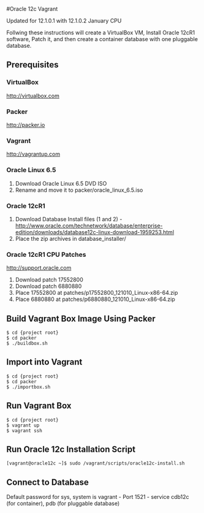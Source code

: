 #Oracle 12c Vagrant 

Updated for 12.1.0.1 with 12.1.0.2 January CPU

Follwing these instructions will create a VirtualBox VM, Install Oracle 12cR1 software, Patch it, and then create a container database with one pluggable database.

## Prerequisites

### VirtualBox

http://virtualbox.com

### Packer

http://packer.io

### Vagrant

http://vagrantup.com

### Oracle Linux 6.5

1. Download Oracle Linux 6.5 DVD ISO
2. Rename and move it to packer/oracle_linux_6.5.iso 

### Oracle 12cR1

1. Download Database Install files (1 and 2) - http://www.oracle.com/technetwork/database/enterprise-edition/downloads/database12c-linux-download-1959253.html
2. Place the zip archives in database_installer/

### Oracle 12cR1 CPU Patches

http://support.oracle.com

1. Download patch 17552800
2. Download patch 6880880
3. Place 17552800 at patches/p17552800_121010_Linux-x86-64.zip
4. Place 6880880 at patches/p6880880_121010_Linux-x86-64.zip

## Build Vagrant Box Image Using Packer

    $ cd {project root}
    $ cd packer
    $ ./buildbox.sh

## Import into Vagrant

    $ cd {project root}
    $ cd packer
    $ ./importbox.sh

## Run Vagrant Box

    $ cd {project root}
    $ vagrant up
    $ vagrant ssh

## Run Oracle 12c Installation Script

    [vagrant@oracle12c ~]$ sudo /vagrant/scripts/oracle12c-install.sh
  
## Connect to Database

  Default password for sys, system is vagrant - Port 1521 - service cdb12c (for container), pdb (for pluggable database)

